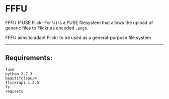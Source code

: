 # FFFU

FFFU (FUSE Flickr For U) is a FUSE filesystem that allows the upload of generic files to Flickr as encoded `.png`s.

FFFU aims to adapt Flickr to be used as a general-purpose file system

----

Requirements:
-------------
    fuse    
    python 2.7.3
    beautifulsoup4
    flickrapi 1.4.5
    fs
    requests

